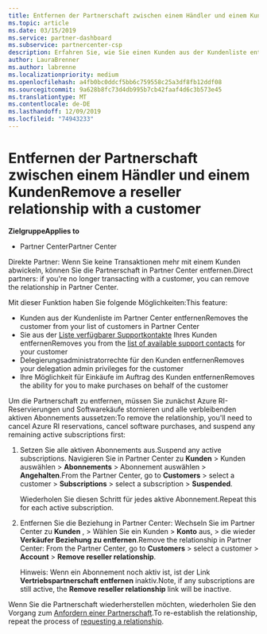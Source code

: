 ```yaml
---
title: Entfernen der Partnerschaft zwischen einem Händler und einem Kunden | Partner Center
ms.topic: article
ms.date: 03/15/2019
ms.service: partner-dashboard
ms.subservice: partnercenter-csp
description: Erfahren Sie, wie Sie einen Kunden aus der Kundenliste entfernen, ihre eigenen Delegierten Administratorrechte entfernen und nicht mehr kaufen oder Support anbieten können.
author: LauraBrenner
ms.author: labrenne
ms.localizationpriority: medium
ms.openlocfilehash: a4fb0bc0ddcf5bb6c759558c25a3df8fb12ddf08
ms.sourcegitcommit: 9a628b8fc73d4db995b7cb42faaf4d6c3b573e45
ms.translationtype: MT
ms.contentlocale: de-DE
ms.lasthandoff: 12/09/2019
ms.locfileid: "74943233"
---
```

# <a name="remove-a-reseller-relationship-with-a-customer"></a><span data-ttu-id="e58ed-103">Entfernen der Partnerschaft zwischen einem Händler und einem Kunden</span><span class="sxs-lookup"><span data-stu-id="e58ed-103">Remove a reseller relationship with a customer</span></span>

<span data-ttu-id="e58ed-104">**Zielgruppe**</span><span class="sxs-lookup"><span data-stu-id="e58ed-104">**Applies to**</span></span>

-   <span data-ttu-id="e58ed-105">Partner Center</span><span class="sxs-lookup"><span data-stu-id="e58ed-105">Partner Center</span></span>

<span data-ttu-id="e58ed-106">Direkte Partner: Wenn Sie keine Transaktionen mehr mit einem Kunden abwickeln, können Sie die Partnerschaft in Partner Center entfernen.</span><span class="sxs-lookup"><span data-stu-id="e58ed-106">Direct partners: if you're no longer transacting with a customer, you can remove the relationship in Partner Center.</span></span> 

<span data-ttu-id="e58ed-107">Mit dieser Funktion haben Sie folgende Möglichkeiten:</span><span class="sxs-lookup"><span data-stu-id="e58ed-107">This feature:</span></span>
*  <span data-ttu-id="e58ed-108">Kunden aus der Kundenliste im Partner Center entfernen</span><span class="sxs-lookup"><span data-stu-id="e58ed-108">Removes the customer from your list of customers in Partner Center</span></span>
*  <span data-ttu-id="e58ed-109">Sie aus der [Liste verfügbarer Supportkontakte](assign-support-contacts.md) Ihres Kunden entfernen</span><span class="sxs-lookup"><span data-stu-id="e58ed-109">Removes you from the [list of available support contacts](assign-support-contacts.md) for your customer</span></span>
*  <span data-ttu-id="e58ed-110">Delegierungsadministratorrechte für den Kunden entfernen</span><span class="sxs-lookup"><span data-stu-id="e58ed-110">Removes your delegation admin privileges for the customer</span></span>
*  <span data-ttu-id="e58ed-111">Ihre Möglichkeit für Einkäufe im Auftrag des Kunden entfernen</span><span class="sxs-lookup"><span data-stu-id="e58ed-111">Removes the ability for you to make purchases on behalf of the customer</span></span>

<span data-ttu-id="e58ed-112">Um die Partnerschaft zu entfernen, müssen Sie zunächst Azure RI-Reservierungen und Softwarekäufe stornieren und alle verbleibenden aktiven Abonnements aussetzen:</span><span class="sxs-lookup"><span data-stu-id="e58ed-112">To remove the relationship, you'll need to cancel Azure RI reservations, cancel software purchases, and suspend any remaining active subscriptions first:</span></span>
1. <span data-ttu-id="e58ed-113">Setzen Sie alle aktiven Abonnements aus.</span><span class="sxs-lookup"><span data-stu-id="e58ed-113">Suspend any active subscriptions.</span></span> <span data-ttu-id="e58ed-114">Navigieren Sie in Partner Center zu **Kunden** > Kunden auswählen > **Abonnements** > Abonnement auswählen > **Angehalten**.</span><span class="sxs-lookup"><span data-stu-id="e58ed-114">From the Partner Center, go to **Customers** > select a customer > **Subscriptions** > select a subscription > **Suspended**.</span></span> 

   <span data-ttu-id="e58ed-115">Wiederholen Sie diesen Schritt für jedes aktive Abonnement.</span><span class="sxs-lookup"><span data-stu-id="e58ed-115">Repeat this for each active subscription.</span></span>

2. <span data-ttu-id="e58ed-116">Entfernen Sie die Beziehung in Partner Center: Wechseln Sie im Partner Center zu **Kunden** , > Wählen Sie ein Kunden > **Konto** aus, > die wieder **Verkäufer Beziehung zu entfernen**.</span><span class="sxs-lookup"><span data-stu-id="e58ed-116">Remove the relationship in Partner Center: From the Partner Center, go to **Customers** > select a customer > **Account** > **Remove reseller relationship**.</span></span>

   <span data-ttu-id="e58ed-117">Hinweis: Wenn ein Abonnement noch aktiv ist, ist der Link **Vertriebspartnerschaft entfernen** inaktiv.</span><span class="sxs-lookup"><span data-stu-id="e58ed-117">Note, if any subscriptions are still active, the **Remove reseller relationship** link will be inactive.</span></span> 

<span data-ttu-id="e58ed-118">Wenn Sie die Partnerschaft wiederherstellen möchten, wiederholen Sie den Vorgang zum [Anfordern einer Partnerschaft](request-a-relationship-with-a-customer.md).</span><span class="sxs-lookup"><span data-stu-id="e58ed-118">To re-establish the relationship, repeat the process of [requesting a relationship](request-a-relationship-with-a-customer.md).</span></span>
